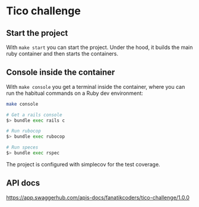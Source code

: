 # Tico challenge

## Start the project

With `make start` you can start the project. Under the hood, it builds the main ruby container and then starts the containers.

## Console inside the container

With `make console` you get a terminal inside the container, where you can run the habitual commands on a Ruby dev environment:

```sh
make console

# Get a rails console
$> bundle exec rails c

# Run rubocop
$> bundle exec rubocop

# Run speces
$> bundle exec rspec
```

The project is configured with simplecov for the test coverage.

## API docs

https://app.swaggerhub.com/apis-docs/fanatikcoders/tico-challenge/1.0.0


